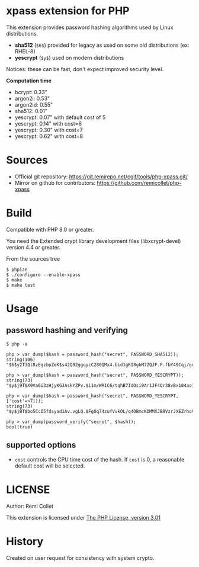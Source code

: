 # xpass extension for PHP

This extension provides password hashing algorithms used by Linux distributions.

* **sha512** (`$6$`) provided for legacy as used on some old distributions (ex: RHEL-8)
* **yescrypt** (`$y$`) used on modern distributions

Notices: these can be fast, don't expect improved security level.

**Computation time**

* bcrypt: 0.33"
* argon2i: 0.53"
* argon2id: 0.55"
* sha512: 0.01"
* yescrypt: 0.07" with default cost of 5
* yescrypt: 0.14" with cost=6
* yescrypt: 0.30" with cost=7
* yescrypt: 0.62" with cost=8

# Sources

* Official git repository: https://git.remirepo.net/cgit/tools/php-xpass.git/
* Mirror on github for contributors: https://github.com/remicollet/php-xpass

# Build

Compatible with PHP 8.0 or greater.

You need the Extended crypt library development files (libxcrypt-devel)
version 4.4 or greater.

From the sources tree

    $ phpize
    $ ./configure --enable-xpass
    $ make
    $ make test

# Usage

## password hashing and verifying

    $ php -a

    php > var_dump($hash = password_hash("secret", PASSWORD_SHA512));
    string(106) "$6$y2T3Ql8zEgzbpZeK$s42Q92ggqycC280QMx4.bid1gKI8ghM7ZQJF.F.fbY49Cqj/gnS9h3CiOXyYh0pvtisqiNavSPJP8ZR9Ty7RX1"
    
    php > var_dump($hash = password_hash("secret", PASSWORD_YESCRYPT));
    string(73) "$y$j9T$X9Va6i3zHjyKGJAskYZPv.$i1m/WR1C6/tqhB7IdOsi9Ar1JF4Qr38vBx104ao1OS5"

    php > var_dump($hash = password_hash("secret", PASSWORD_YESCRYPT, ['cost'=>7]));
    string(73) "$y$jBT$bo5CcI5fdsyad1Av.vgLQ.$FgOq74zufVvkOL/q4OBmcKDMMXJB9VzrJXEZrhoVjf6"

    php > var_dump(password_verify("secret", $hash));
    bool(true)

## supported options

* `cost` controls the CPU time cost of the hash. If `cost` is 0, a reasonable default cost will be selected.

# LICENSE

Author: Remi Collet

This extension is licensed under [The PHP License, version 3.01](http://www.php.net/license/3_01.txt)

# History

Created on user request for consistency with system crypto.
